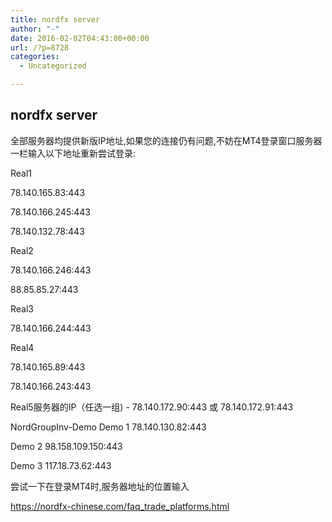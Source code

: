 ```yaml
---
title: nordfx server
author: "-"
date: 2016-02-02T04:43:00+00:00
url: /?p=8728
categories:
  - Uncategorized

---
```

## nordfx server
全部服务器均提供新版IP地址,如果您的连接仍有问题,不妨在MT4登录窗口服务器一栏输入以下地址重新尝试登录: 
  
Real1
  
78.140.165.83:443
  
78.140.166.245:443
  
78.140.132.78:443

Real2
  
78.140.166.246:443
  
88.85.85.27:443

Real3
  
78.140.166.244:443

Real4
  
78.140.165.89:443
  
78.140.166.243:443

Real5服务器的IP（任选一组) - 78.140.172.90:443 或 78.140.172.91:443

NordGroupInv-Demo Demo 1 78.140.130.82:443
  
Demo 2 98.158.109.150:443
  
Demo 3 117.18.73.62:443

尝试一下在登录MT4时,服务器地址的位置输入

https://nordfx-chinese.com/faq_trade_platforms.html